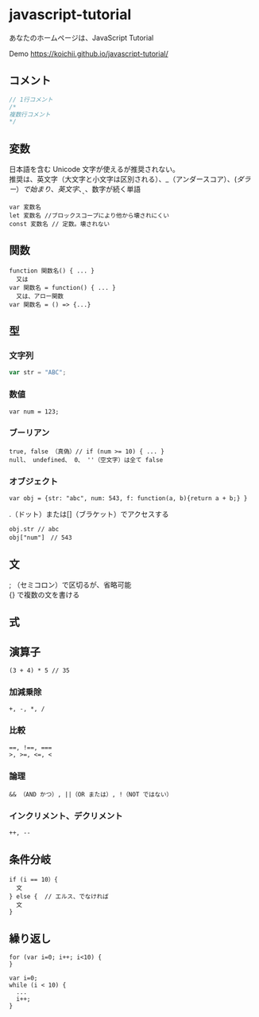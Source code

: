 # javascript-tutorial
あなたのホームページは、JavaScript Tutorial 

Demo
https://koichii.github.io/javascript-tutorial/

## コメント

```javascript
// 1行コメント  
/*  
複数行コメント  
*/  
```

## 変数
日本語を含む Unicode 文字が使えるが推奨されない。  
推奨は、英文字（大文字と小文字は区別される）、_（アンダースコア）、$(ダラー）で始まり、英文字、_、$、数字が続く単語  
```
var 変数名  
let 変数名 //ブロックスコープにより他から壊されにくい  
const 変数名 // 定数。壊されない  
```

## 関数
```
function 関数名() { ... }
  又は
var 関数名 = function() { ... }
  又は、アロー関数
var 関数名 = () => {...}
```

## 型

### 文字列
```javascript
var str = "ABC";
```

### 数値
```
var num = 123;
```

### ブーリアン
```
true, false （真偽）// if (num >= 10) { ... }
null、 undefined、 0、 ''（空文字）は全て false
```

### オブジェクト
```
var obj = {str: "abc", num: 543, f: function(a, b){return a + b;} }
```

.（ドット）または[]（ブラケット）でアクセスする
```
obj.str // abc
obj["num"]　// 543
```

## 文
; （セミコロン）で区切るが、省略可能   
{} で複数の文を書ける

## 式


## 演算子

```
(3 + 4) * 5 // 35
```

### 加減乗除
```
+, -, *, /
```

### 比較
```
==, !==, ===
>, >=, <=, <
```

### 論理
```
&& （AND かつ）, ||（OR または）, !（NOT ではない）
```

### インクリメント、デクリメント
```
++, --
```

## 条件分岐

```
if (i == 10）{
  文
} else {  // エルス、でなければ
  文
}
```

## 繰り返し
```
for (var i=0; i++; i<10) {
}

var i=0;
while (i < 10) {
  ...
  i++;
}
```




